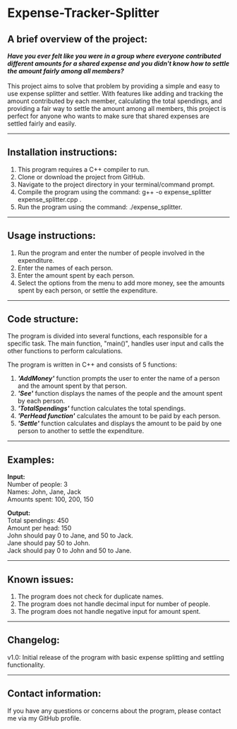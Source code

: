 # Expense-Tracker-Splitter

## A brief overview of the project:

***Have you ever felt like you were in a group where everyone contributed different amounts for a shared expense and you didn't know how to settle the amount fairly among all members?***<br> <br>
This project aims to solve that problem by providing a simple and easy to use expense splitter and settler. With features like adding and tracking the amount contributed by each member, calculating the total spendings, and providing a fair way to settle the amount among all members, this project is perfect for anyone who wants to make sure that shared expenses are settled fairly and easily.

-----------------------------------------------------------------------------------------------------------------------------------------------------------------------
## Installation instructions:

1. This program requires a C++ compiler to run.<br>
2. Clone or download the project from GitHub.<br>
3. Navigate to the project directory in your terminal/command prompt.<br>
4. Compile the program using the command: g++ -o expense_splitter expense_splitter.cpp .<br>
5. Run the program using the command: ./expense_splitter. <br>

-----------------------------------------------------------------------------------------------------------------------------------------------------------------------
## Usage instructions:

1. Run the program and enter the number of people involved in the expenditure.<br>
2. Enter the names of each person.<br>
3. Enter the amount spent by each person.<br>
4. Select the options from the menu to add more money, see the amounts spent by each person, or settle the expenditure.<br>

-----------------------------------------------------------------------------------------------------------------------------------------------------------------------
## Code structure:

The program is divided into several functions, each responsible for a specific task. The main function, "main()", handles user input and calls the other functions to perform calculations. <br> 

The program is written in C++ and consists of 5 functions:<br> 

1. ***'AddMoney'*** function prompts the user to enter the name of a person and the amount spent by that person.<br>
2. ***'See'*** function displays the names of the people and the amount spent by each person.<br>
3. ***'TotalSpendings'*** function calculates the total spendings.<br>
4. ***'PerHead function'*** calculates the amount to be paid by each person.<br>
5. ***'Settle'*** function calculates and displays the amount to be paid by one person to another to settle the expenditure.<br>

-----------------------------------------------------------------------------------------------------------------------------------------------------------------------
## Examples:

**Input:** <br>
Number of people: 3 <br>
Names: John, Jane, Jack <br>
Amounts spent: 100, 200, 150 <br>

**Output:** <br>
Total spendings: 450 <br>
Amount per head: 150 <br>
John should pay 0 to Jane, and 50 to Jack. <br>
Jane should pay 50 to John. <br>
Jack should pay 0 to John and 50 to Jane. <br>

-----------------------------------------------------------------------------------------------------------------------------------------------------------------------
## Known issues:

1. The program does not check for duplicate names. <br>
2. The program does not handle decimal input for number of people. <br>
3. The program does not handle negative input for amount spent. <br>

-----------------------------------------------------------------------------------------------------------------------------------------------------------------------
## Changelog:

v1.0: Initial release of the program with basic expense splitting and settling functionality. <br>

-----------------------------------------------------------------------------------------------------------------------------------------------------------------------
## Contact information:

If you have any questions or concerns about the program, please contact me via my GitHub profile. <br>
